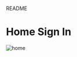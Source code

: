 README

# Home Sign In

<div class = "text-center">
<img class="img-responsive" src="Home.PNG" alt="home" />
<div>

